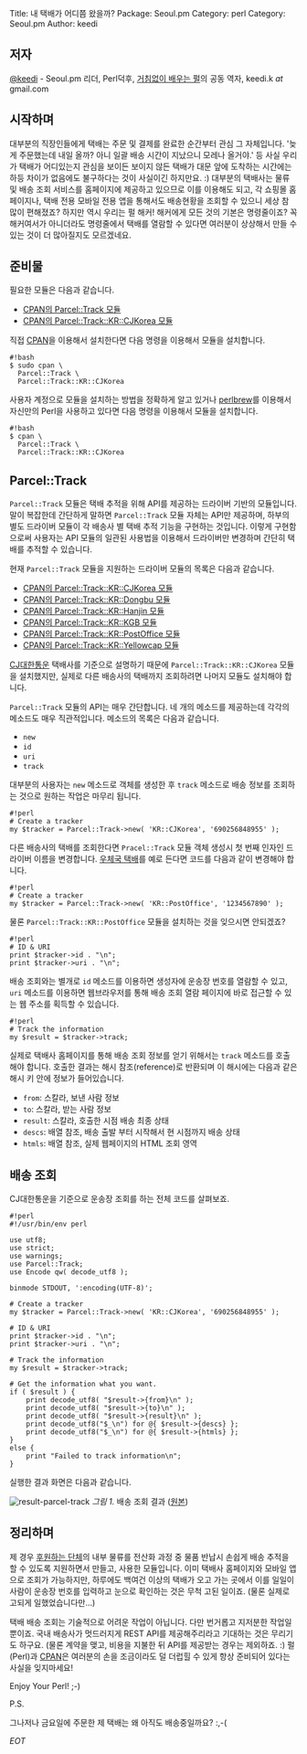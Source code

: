 Title:    내 택배가 어디쯤 왔을까?
Package:  Seoul.pm
Category: perl
Category: Seoul.pm
Author:   keedi

저자
-----

[@keedi][twitter-keedi] - Seoul.pm 리더, Perl덕후,
[거침없이 배우는 펄][yes24-4433208]의 공동 역자, keedi.k _at_ gmail.com


시작하며
---------

대부분의 직장인들에게 택배는 주문 및 결제를 완료한 순간부터 관심 그 자체입니다.
'늦게 주문했는데 내일 올까? 아니 일괄 배송 시간이 지났으니 모레나 올거야.' 등
사실 우리가 택배가 어디있는지 관심을 보이든 보이지 않든 택배가 대문 앞에 도착하는
시간에는 하등 차이가 없음에도 불구하다는 것이 사실이긴 하지만요. :)
대부분의 택배사는 물류 및 배송 조회 서비스를 홈페이지에 제공하고 있으므로
이를 이용해도 되고, 각 쇼핑몰 홈페이지나, 택배 전용 모바일 전용 앱을 통해서도
배송현황을 조회할 수 있으니 세상 참 많이 편해졌죠?
하지만 역시 우리는 펄 해커! 해커에게 모든 것의 기본은 명령줄이죠?
꼭 해커여서가 아니더라도 명령줄에서 택배를 열람할 수 있다면
여러분이 상상해서 만들 수 있는 것이 더 많아질지도 모르겠네요.


준비물
-------

필요한 모듈은 다음과 같습니다.

- [CPAN의 Parcel::Track 모듈][cpan-parcel-track]
- [CPAN의 Parcel::Track::KR::CJKorea 모듈][cpan-parcel-track-kr-cjkorea]

직접 [CPAN][cpan]을 이용해서 설치한다면 다음 명령을 이용해서 모듈을 설치합니다.

    #!bash
    $ sudo cpan \
      Parcel::Track \
      Parcel::Track::KR::CJKorea


사용자 계정으로 모듈을 설치하는 방법을 정확하게 알고 있거나
[perlbrew][home-perlbrew]를 이용해서 자신만의 Perl을 사용하고 있다면
다음 명령을 이용해서 모듈을 설치합니다.

    #!bash
    $ cpan \
      Parcel::Track \
      Parcel::Track::KR::CJKorea


Parcel::Track
--------------

`Parcel::Track` 모듈은 택배 추적을 위해 API를 제공하는 드라이버 기반의 모듈입니다.
말이 복잡한데 간단하게 말하면 `Parcel::Track` 모듈 자체는 API만 제공하며,
하부의 별도 드라이버 모듈이 각 배송사 별 택배 추적 기능을 구현하는 것입니다.
이렇게 구현함으로써 사용자는 API 모듈의 일관된 사용법을 이용해서 드라이버만
변경하며 간단히 택배를 추적할 수 있습니다.

현재 `Parcel::Track` 모듈을 지원하는 드라이버 모듈의 목록은 다음과 같습니다.

- [CPAN의 Parcel::Track::KR::CJKorea 모듈][cpan-parcel-track-kr-cjkorea]
- [CPAN의 Parcel::Track::KR::Dongbu 모듈][cpan-parcel-track-kr-dongbu]
- [CPAN의 Parcel::Track::KR::Hanjin 모듈][cpan-parcel-track-kr-hanjin]
- [CPAN의 Parcel::Track::KR::KGB 모듈][cpan-parcel-track-kr-kgb]
- [CPAN의 Parcel::Track::KR::PostOffice 모듈][cpan-parcel-track-kr-postoffice]
- [CPAN의 Parcel::Track::KR::Yellowcap 모듈][cpan-parcel-track-kr-yellowcap]

[CJ대한통운][home-cj-korea-express] 택배사를 기준으로 설명하기 때문에
`Parcel::Track::KR::CJKorea` 모듈을 설치했지만, 실제로 다른 배송사의 택배까지
조회하려면 나머지 모듈도 설치해야 합니다.

`Parcel::Track` 모듈의 API는 매우 간단합니다.
네 개의 메소드를 제공하는데 각각의 메소드도 매우 직관적입니다.
메소드의 목록은 다음과 같습니다.

- `new`
- `id`
- `uri`
- `track`

대부분의 사용자는 `new` 메소드로 객체를 생성한 후 `track` 메소드로
배송 정보를 조회하는 것으로 원하는 작업은 마무리 됩니다.

    #!perl
    # Create a tracker
    my $tracker = Parcel::Track->new( 'KR::CJKorea', '690256848955' );

다른 배송사의 택배를 조회한다면 `Pracel::Track` 모듈 객체 생성시
첫 번째 인자인 드라이버 이름을 변경합니다.
[우체국 택배][home-post-office]를 예로 든다면 코드를 다음과 같이 변경해야 합니다.

    #!perl
    # Create a tracker
    my $tracker = Parcel::Track->new( 'KR::PostOffice', '1234567890' );

물론 `Parcel::Track::KR::PostOffice` 모듈을 설치하는 것을 잊으시면 안되겠죠?

    #!perl
    # ID & URI
    print $tracker->id . "\n";
    print $tracker->uri . "\n";

배송 조회와는 별개로 `id` 메소드를 이용하면 생성자에 운송장 번호를 열람할 수 있고,
`uri` 메소드를 이용하면 웹브라우저를 통해 배송 조회 열람 페이지에 바로 접근할 수 있는
웹 주소를 획득할 수 있습니다.

    #!perl
    # Track the information
    my $result = $tracker->track;

실제로 택배사 홈페이지를 통해 배송 조회 정보를 얻기 위해서는 `track` 메소드를 호출해야 합니다.
호출한 결과는 해시 참조(reference)로 반환되며 이 해시에는 다음과 같은 해시 키 안에 정보가 들어있습니다.

- `from`: 스칼라, 보낸 사람 정보
- `to`: 스칼라, 받는 사람 정보
- `result`: 스칼라, 호출한 시점 배송 최종 상태
- `descs`: 배열 참조, 배송 출발 부터 시작해서 현 시점까지 배송 상태
- `htmls`: 배열 참조, 실제 웹페이지의 HTML 조회 영역


배송 조회
----------

CJ대한통운을 기준으로 운송장 조회를 하는 전체 코드를 살펴보죠.

    #!perl
    #!/usr/bin/env perl

    use utf8;
    use strict;
    use warnings;
    use Parcel::Track;
    use Encode qw( decode_utf8 );

    binmode STDOUT, ':encoding(UTF-8)';
    
    # Create a tracker
    my $tracker = Parcel::Track->new( 'KR::CJKorea', '690256848955' );
    
    # ID & URI
    print $tracker->id . "\n";
    print $tracker->uri . "\n";
    
    # Track the information
    my $result = $tracker->track;
    
    # Get the information what you want.
    if ( $result ) {
        print decode_utf8( "$result->{from}\n" );
        print decode_utf8( "$result->{to}\n" );
        print decode_utf8( "$result->{result}\n" );
        print decode_utf8("$_\n") for @{ $result->{descs} };
        print decode_utf8("$_\n") for @{ $result->{htmls} };
    }
    else {
        print "Failed to track information\n";
    }

실행한 결과 화면은 다음과 같습니다.

![result-parcel-track][img-1-resize]
*그림 1.* 배송 조회 결과 ([원본][img-1])


정리하며
---------

제 경우 [후원하는 단체][home-opencloset]의 내부 물류를 전산화 과정 중 물품 반납시
손쉽게 배송 추적을 할 수 있도록 지원하면서 만들고, 사용한 모듈입니다.
이미 택배사 홈페이지와 모바일 앱으로 조회가 가능하지만, 하루에도 백여건 이상의
택배가 오고 가는 곳에서 이를 일일이 사람이 운송장 번호를 입력하고 눈으로 확인하는
것은 무척 고된 일이죠. (물론 실제로 고되게 일했었습니다만...)

택배 배송 조회는 기술적으로 어려운 작업이 아닙니다.
다만 번거롭고 지저분한 작업일 뿐이죠.
국내 배송사가 멋드러지게 REST API를 제공해주리라고 기대하는 것은 무리기도 하구요.
(물론 계약을 맺고, 비용을 지불한 뒤 API를 제공받는 경우는 제외하죠. :)
펄(Perl)과 [CPAN][cpan]은 여러분의 손을 조금이라도
덜 더럽힐 수 있게 항상 준비되어 있다는 사실을 잊지마세요!

Enjoy Your Perl! ;-)

P.S.

그나저나 금요일에 주문한 제 택배는 왜 아직도 배송중일까요? :,-(

_EOT_


[img-1]:          2015-12-02-1.png

[img-1-resize]:   2015-12-02-1_r.png

[cpan-parcel-track-kr-cjkorea]:     https://metacpan.org/pod/Parcel::Track::KR::CJKorea
[cpan-parcel-track-kr-dongbu]:      https://metacpan.org/pod/Parcel::Track::KR::Dongbu
[cpan-parcel-track-kr-hanjin]:      https://metacpan.org/pod/Parcel::Track::KR::Hanjin
[cpan-parcel-track-kr-kgb]:         https://metacpan.org/pod/Parcel::Track::KR::KGB
[cpan-parcel-track-kr-postoffice]:  https://metacpan.org/pod/Parcel::Track::KR::PostOffice
[cpan-parcel-track-kr-yellowcap]:   https://metacpan.org/pod/Parcel::Track::KR::Yellowcap
[cpan-parcel-track]:                https://metacpan.org/pod/Parcel::Track
[cpan]:                             http://www.cpan.org/
[home-cj-korea-express]:            https://www.doortodoor.co.kr/main/index.jsp
[home-opencloset]:                  http://theopencloset.net/
[home-perlbrew]:                    http://perlbrew.pl/
[home-post-office]:                 http://www.epost.go.kr/main.retrieveMainPage.comm
[twitter-keedi]:                    http://twitter.com/#!/keedi
[yes24-4433208]:                    http://www.yes24.com/24/goods/4433208
